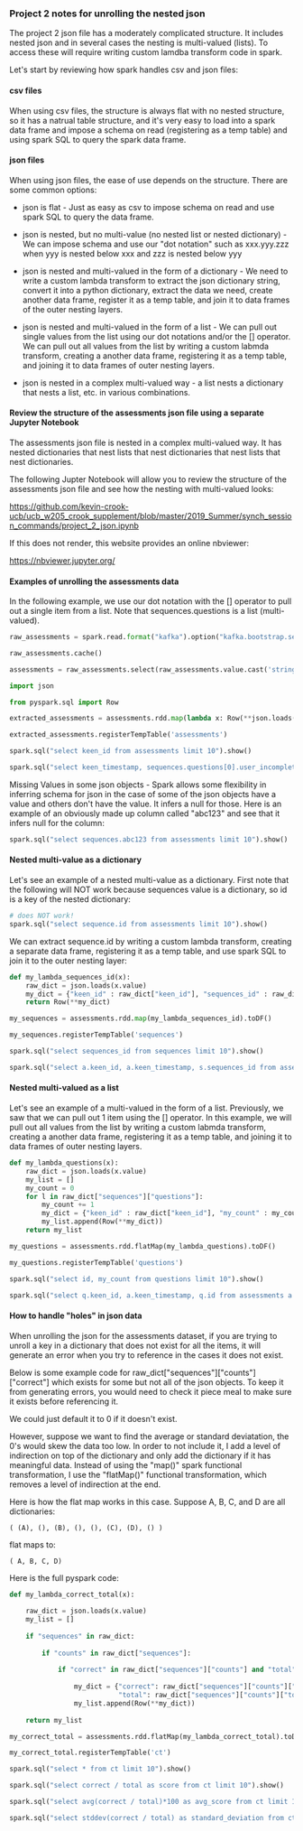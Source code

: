 ### Project 2 notes for unrolling the nested json  

The project 2 json file has a moderately complicated structure.  It includes nested json and in several cases the nesting is multi-valued (lists).  To access these will require writing custom lamdba transform code in spark.

Let's start by reviewing how spark handles csv and json files:

#### csv files

When using csv files, the structure is always flat with no nested structure, so it has a natrual table structure, and it's very easy to load into a spark data frame and impose a schema on read (registering as a temp table) and using spark SQL to query the spark data frame.

#### json files

When using json files, the ease of use depends on the structure.  There are some common options:

* json is flat - Just as easy as csv to impose schema on read and use spark SQL to query the data frame.

* json is nested, but no multi-value (no nested list or nested dictionary) - We can impose schema and use our "dot notation" such as xxx.yyy.zzz when yyy is nested below xxx and zzz is nested below yyy

* json is nested and multi-valued in the form of a dictionary - We need to write a custom lambda transform to extract the json dictionary string, convert it into a python dictionary, extract the data we need, create another data frame, register it as a temp table, and join it to data frames of the outer nesting layers.

* json is nested and multi-valued in the form of a list - We can pull out single values from the list using our dot notations and/or the [] operator.  We can pull out all values from the list by writing a custom labmda transform, creating a another data frame, registering it as a temp table, and joining it to data frames of outer nesting layers.

* json is nested in a complex multi-valued way - a list nests a dictionary that nests a list, etc. in various combinations.

#### Review the structure of the assessments json file using a separate Jupyter Notebook

The assessments json file is nested in a complex multi-valued way.  It has nested dictionaries that nest lists that nest dictionaries that nest lists that nest dictionaries. 

The following Jupter Notebook will allow you to review the structure of the assessments json file and see how the nesting with multi-valued looks:

https://github.com/kevin-crook-ucb/ucb_w205_crook_supplement/blob/master/2019_Summer/synch_session_commands/project_2_json.ipynb

If this does not render, this website provides an online nbviewer:

https://nbviewer.jupyter.org/

#### Examples of unrolling the assessments data

In the following example, we use our dot notation with the [] operator to pull out a single item from a list.  Note that sequences.questions is a list (multi-valued).
```python
raw_assessments = spark.read.format("kafka").option("kafka.bootstrap.servers", "kafka:29092").option("subscribe","assessments").option("startingOffsets", "earliest").option("endingOffsets", "latest").load() 

raw_assessments.cache()

assessments = raw_assessments.select(raw_assessments.value.cast('string'))

import json

from pyspark.sql import Row

extracted_assessments = assessments.rdd.map(lambda x: Row(**json.loads(x.value))).toDF()

extracted_assessments.registerTempTable('assessments')

spark.sql("select keen_id from assessments limit 10").show()

spark.sql("select keen_timestamp, sequences.questions[0].user_incomplete from assessments limit 10").show()
```

Missing Values in some json objects - Spark allows some flexibility in inferring schema for json in the case of some of the json objects have a value and others don't have the value.  It infers a null for those.  Here is an example of an obviously made up column called "abc123" and see that it infers null for the column:
```python
spark.sql("select sequences.abc123 from assessments limit 10").show()
```

#### Nested multi-value as a dictionary

Let's see an example of a nested multi-value as a dictionary.  First note that the following will NOT work because sequences value is a dictionary, so id is a key of the nested dictionary:
```python
# does NOT work!
spark.sql("select sequence.id from assessments limit 10").show()
```

We can extract sequence.id by writing a custom lambda transform, creating a separate data frame, registering it as a temp table, and use spark SQL to join it to the outer nesting layer:
```python
def my_lambda_sequences_id(x):
    raw_dict = json.loads(x.value)
    my_dict = {"keen_id" : raw_dict["keen_id"], "sequences_id" : raw_dict["sequences"]["id"]}
    return Row(**my_dict)

my_sequences = assessments.rdd.map(my_lambda_sequences_id).toDF()

my_sequences.registerTempTable('sequences')

spark.sql("select sequences_id from sequences limit 10").show()

spark.sql("select a.keen_id, a.keen_timestamp, s.sequences_id from assessments a join sequences s on a.keen_id = s.keen_id limit 10").show()
```

#### Nested multi-valued as a list

Let's see an example of a multi-valued in the form of a list.  Previously, we saw that we can pull out 1 item using the [] operator. In this example, we will pull out all values from the list by writing a custom labmda transform, creating a another data frame, registering it as a temp table, and joining it to data frames of outer nesting layers.
```python
def my_lambda_questions(x):
    raw_dict = json.loads(x.value)
    my_list = []
    my_count = 0
    for l in raw_dict["sequences"]["questions"]:
        my_count += 1
        my_dict = {"keen_id" : raw_dict["keen_id"], "my_count" : my_count, "id" : l["id"]}
        my_list.append(Row(**my_dict))
    return my_list

my_questions = assessments.rdd.flatMap(my_lambda_questions).toDF()

my_questions.registerTempTable('questions')

spark.sql("select id, my_count from questions limit 10").show()

spark.sql("select q.keen_id, a.keen_timestamp, q.id from assessments a join questions q on a.keen_id = q.keen_id limit 10").show()
```

#### How to handle "holes" in json data

When unrolling the json for the assessments dataset, if you are trying to unroll a key in a dictionary that does not exist for all the items, it will generate an error when you try to reference in the cases it does not exist.

Below is some example code for raw_dict["sequences"]["counts"]["correct"] which exists for some but not all of the json objects.  To keep it from generating errors, you would need to check it piece meal to make sure it exists before referencing it. 

We could just default it to 0 if it doesn't exist.  

However, suppose we want to find the average or standard deviatation, the 0's would skew the data too low.  In order to not include it, I add a level of indirection on top of the dictionary and only add the dictionary if it has meaningful data.  Instead of using the "map()" spark functional transformation, I use the "flatMap()" functional transformation, which removes a level of indirection at the end.

Here is how the flat map works in this case.  Suppose A, B, C, and D are all dictionaries:

```( (A), (), (B), (), (), (C), (D), () )```

flat maps to:

```( A, B, C, D)```

Here is the full pyspark code:

```python
def my_lambda_correct_total(x):
    
    raw_dict = json.loads(x.value)
    my_list = []
    
    if "sequences" in raw_dict:
        
        if "counts" in raw_dict["sequences"]:
            
            if "correct" in raw_dict["sequences"]["counts"] and "total" in raw_dict["sequences"]["counts"]:
                    
                my_dict = {"correct": raw_dict["sequences"]["counts"]["correct"], 
                           "total": raw_dict["sequences"]["counts"]["total"]}
                my_list.append(Row(**my_dict))
    
    return my_list

my_correct_total = assessments.rdd.flatMap(my_lambda_correct_total).toDF()

my_correct_total.registerTempTable('ct')

spark.sql("select * from ct limit 10").show()

spark.sql("select correct / total as score from ct limit 10").show()

spark.sql("select avg(correct / total)*100 as avg_score from ct limit 10").show()

spark.sql("select stddev(correct / total) as standard_deviation from ct limit 10").show()
```
